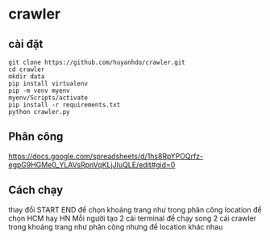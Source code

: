 # crawler
## cài đặt
```code
git clone https://github.com/huyanhdo/crawler.git
cd crawler
mkdir data
pip install virtualenv
pip -m venv myenv
myenv/Scripts/activate
pip install -r requirements.txt
python crawler.py
```
## Phân công
https://docs.google.com/spreadsheets/d/1hs8RpYPOQrfz-egpG9HGMe0_YLAVsRpnVqKLjJIuQLE/edit#gid=0

## Cách chạy
thay đổi START END để chọn khoảng trang như trong phân công
location để chọn HCM hay HN
Mỗi người tạo 2 cái terminal để chạy song 2 cái crawler trong khoảng trang như phân công nhưng để location khác nhau

